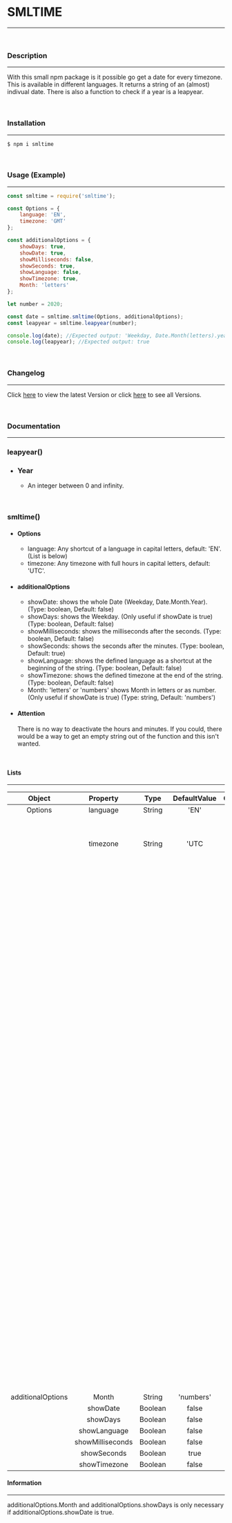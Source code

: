 # SMLTIME

---

<br>

### Description

---

With this small npm package is it possible go get a date for every timezone. This is available in different languages. It returns a string of an (almost) indivual date.
There is also a function to check if a year is a leapyear.

<br>

### Installation

---

```bash
$ npm i smltime
```

<br>

### Usage (Example)

---

```js
const smltime = require('smltime');

const Options = {
    language: 'EN',
    timezone: 'GMT'
};

const additionalOptions = {
    showDays: true,
    showDate: true,
    showMilliseconds: false,
    showSeconds: true,
    showLanguage: false,
    showTimezone: true,
    Month: 'letters'
};

let number = 2020;

const date = smltime.smltime(Options, additionalOptions);
const leapyear = smltime.leapyear(number);

console.log(date); //Expected output: 'Weekday, Date.Month(letters).year, Hours:Minutes:Seconds Timezone.' 
console.log(leapyear); //Expected output: true
```

<br>

### Changelog

---

Click [here](https://www.github.com/CyberHD1811/smltime/blob/main/changelog/latestVersion.md "Latest Version") to view the latest Version or click [here](https://www.github.com/CyberHD1811/smltime/blob/main/changlog/allVersions.md "All Versions") to see all Versions.

<br>

### Documentation

---

### leapyear()
- ### Year
    - An integer between 0 and infinity.

<br>

### smltime()
- #### Options

    - language: Any shortcut of a language in capital letters, default: 'EN'. (List is below)
    - timezone: Any timezone with full hours in capital letters, default: 'UTC'.

- #### additionalOptions

    - showDate: shows the whole Date (Weekday, Date.Month.Year). (Type: boolean, Default: false)
    - showDays: shows the Weekday. (Only useful if showDate is true) (Type: boolean, Default: false)
    - showMilliseconds: shows the milliseconds after the seconds. (Type: boolean, Default: false)
    - showSeconds: shows the seconds after the minutes. (Type: boolean, Default: true)
    - showLanguage: shows the defined language as a shortcut at the beginning of the string. (Type: boolean, Default: false)
    - showTimezone: shows the defined timezone at the end of the string. (Type: boolean, Default: false)
    - Month: 'letters' or 'numbers' shows Month in letters or as number. (Only useful if showDate is true) (Type: string, Default: 'numbers')

- #### Attention

    There is no way to deactivate the hours and minutes. If you could, there would be a way to get an empty string out of the function and this isn't wanted.

<br>

#### Lists

---

Object | Property | Type | DefaultValue | OtherValues | Language | Time
| :---: | :---: | :---: | :---: | :---: | :---: | :---:
Options | language | String | 'EN' | | German
| | | | | 'DE' | German
| | | | | 'ES' | Spanish
| | timezone | String | 'UTC | | | UTC
| | | | | 'LINT'| | UTC + 14
| | | | | 'NZDT' | | UTC + 13
| | | | | 'ANAT' | | UTC + 12
| | | | | 'AEDT' | | UTC + 11
| | | | | 'AEST' | | UTC + 10
| | | | | 'JST' | | UTC + 9
| | | | | 'CST' | | UTC + 8
| | | | | 'WIB' | | UTC + 7
| | | | | 'BST' | | UTC + 6
| | | | | 'UZT' | | UTC + 5
| | | | | 'GST' | | UTC + 4
| | | | | 'MSK' | | UTC + 3
| | | | | 'OEZ' | | UTC + 2
| | | | | 'MEZ' | | UTC + 1
| | | | | 'GMT' | | UTC + 0
| | | | | 'CVT' | | UTC - 1
| | | | | 'GST' | | UTC - 2
| | | | | 'ART' | | UTC - 3
| | | | | 'VET' | | UTC - 4
| | | | | 'EST' | | UTC - 5
| | | | | 'CST' | | UTC - 6
| | | | | 'MST' | | UTC - 7
| | | | | 'PST' | | UTC - 8
| | | | | 'AKST' | | UTC - 9
| | | | | 'HST' | | UTC - 10
| | | | | 'NUT' | | UTC - 11
| | | | | 'AoE' | | UTC - 12
| | | | | | | |
| | | | | | | |
additionalOptions | Month | String | 'numbers' | 'letters' 
| | showDate | Boolean | false
| | showDays | Boolean | false
| | showLanguage | Boolean | false
| | showMilliseconds | Boolean | false
| | showSeconds | Boolean | true
| | showTimezone | Boolean | false

#### Information

---

additionalOptions.Month and additionalOptions.showDays is only necessary if additionalOptions.showDate is true. 